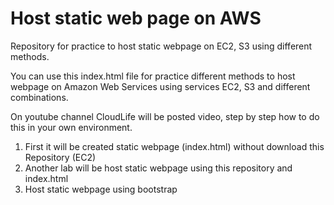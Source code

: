 # Host static web page on AWS 
Repository for practice to host static webpage on EC2, S3 using different methods.

You can use this index.html file for practice different methods to host webpage on Amazon Web Services using services EC2, S3 and different combinations.

On youtube channel CloudLife will be posted video, step by step how to do this in your own environment.

1. First it will be created static webpage (index.html) without download this Repository (EC2)
2. Another lab will be host static webpage using this repository and index.html
3. Host static webpage using bootstrap
